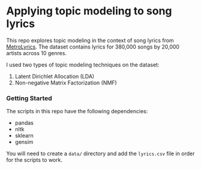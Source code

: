 # Applying topic modeling to song lyrics

This repo explores topic modeling in the context of song lyrics from [MetroLyrics](http://www.metrolyrics.com/). The dataset contains lyrics for 380,000 songs by 20,000 artists across 10 genres.

I used two types of topic modeling techniques on the dataset:

1. Latent Dirichlet Allocation (LDA)
2. Non-negative Matrix Factorization (NMF)

### Getting Started

The scripts in this repo have the following dependencies:

- pandas
- nltk
- sklearn
- gensim

You will need to create a `data/` directory and add the `lyrics.csv` file in order for the scripts to work.